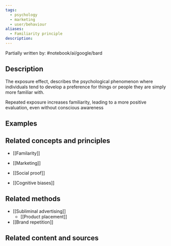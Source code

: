 ```yaml
---
tags:
  - psychology
  - marketing
  - user/behaviour
aliases:
  - Familiarity principle
description:
---
```

Partially written by: #notebook/ai/google/bard
## Description
The exposure effect, describes the psychological phenomenon where individuals tend to develop a preference for things or people they are simply more familiar with. 

Repeated exposure increases familiarity, leading to a more positive evaluation, even without conscious awareness

## Examples 


## Related concepts and principles
- [[Familarity]]
- [[Marketing]]

- [[Social proof]]
- [[Cognitive biases]]
## Related methods
- [[Subliminal advertising]]
	- [[Product placement]]
- [[Brand repetition]]

## Related content and sources
